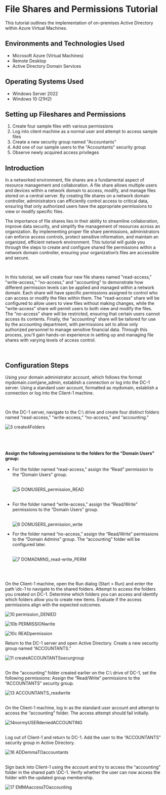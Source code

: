 <p align="center">

</p>

<h1>File Shares and Permissions Tutorial</h1>
This tutorial outlines the implementation of on-premises Active Directory within Azure Virtual Machines.<br />






<h2>Environments and Technologies Used</h2>

- Microsoft Azure (Virtual Machines)
- Remote Desktop
- Active Directory Domain Services


<h2>Operating Systems Used </h2>

- Windows Server 2022
- Windows 10 (21H2)

<h2>Setting up Fileshares and Permissions</h2>

1. Create four sample files with various permissions
2. Log into client machine as a normal user and attempt to access sample files 
3. Create a new security group named "Accountants"
4. Add one of our sample users to the "Accountants" security group
5. Observe newly acquired access privileges

<h2>Introduction</h2>

<p>
In a networked environment, file shares are a fundamental aspect of resource management and collaboration. A file share allows multiple users and devices within a network domain to access, modify, and manage files stored on a central server. By creating file shares on a network domain controller, administrators can efficiently control access to critical data, ensuring that only authorized users have the appropriate permissions to view or modify specific files.

The importance of file shares lies in their ability to streamline collaboration, improve data security, and simplify the management of resources across an organization. By implementing proper file share permissions, administrators can enforce access controls, protect sensitive information, and maintain an organized, efficient network environment. This tutorial will guide you through the steps to create and configure shared file permissions within a network domain controller, ensuring your organization’s files are accessible and secure.
</p>
<br />
<p>In this tutorial, we will create four new file shares named "read-access," "write-access," "no-access," and "accounting" to demonstrate how different permission levels can be applied and managed within a network domain. Each share will have specific permissions assigned to control who can access or modify the files within them. The "read-access" share will be configured to allow users to view files without making changes, while the "write-access" share will permit users to both view and modify the files. The "no-access" share will be restricted, ensuring that certain users cannot access its contents. Finally, the "accounting" share will be tailored for use by the accounting department, with permissions set to allow only authorized personnel to manage sensitive financial data. Through this process, you'll gain hands-on experience in setting up and managing file shares with varying levels of access control. </p>
<br />
<h2> Configuration Steps</h2>

<p>Using your domain administrator account, which follows the format mydomain.com\jane_admin, establish a connection or log into the DC-1 server. Using a standard user account, formatted as mydomain<someuser>, establish a connection or log into the Client-1 machine.</p>

<br />

<p>On the DC-1 server, navigate to the C:\ drive and create four distinct folders named “read-access,” “write-access,” “no-access,” and “accounting.”</p>

![3 create4Folders](https://github.com/user-attachments/assets/060a75b3-a6a0-403d-8a87-0396fe43c223)

<br />
<br />

<h4> Assign the following permissions to the folders for the “Domain Users” group: </h4>
<ul>
  <li>For the folder named “read-access,” assign the “Read” permission to the “Domain Users” group. </li>
<br />
  
![5 DOMUSERS_permission_READ](https://github.com/user-attachments/assets/825125be-5f26-407d-bf7f-1de6173f8e7b)

<br />
  <li>For the folder named “write-access,” assign the “Read/Write” permissions to the “Domain Users” group.</li>
<br />
  
![6 DOMUSERS_permission_write](https://github.com/user-attachments/assets/9e9c693f-d1cf-46e1-832f-54c895a157d4)
<br />
  <li>For the folder named “no-access,” assign the “Read/Write” permissions to the “Domain Admins” group. The “accounting” folder will be configured later. </li>

<br />

![7 DOMADMINS_read-write_PERM](https://github.com/user-attachments/assets/7984b77d-cd0b-47db-8823-cb921f2e3d77)

</ul>
<br />
<br />
<p>
On the Client-1 machine, open the Run dialog (Start > Run) and enter the path \dc-1 to navigate to the shared folders. Attempt to access the folders you created on DC-1. Determine which folders you can access and identify which folders allow you to create new items. Evaluate if the access permissions align with the expected outcomes.
</p>

![10 permission_DENIED](https://github.com/user-attachments/assets/f8f2de0a-803d-419b-beb4-767d01012efd)

![10b PERMISSIONwrite](https://github.com/user-attachments/assets/c2779658-7ed7-4b76-899d-291dfd31764e)

![10c READpermission](https://github.com/user-attachments/assets/fec32282-1bfb-4e0b-bb84-4fc2c27a34c6)

<p>
  Return to the DC-1 server and open Active Directory. Create a new security group named “ACCOUNTANTS.”
</p>

![11 createACCOUNTANTSsecurgroup](https://github.com/user-attachments/assets/19ae7c6b-68a4-4892-8594-8ead4651e050)
<br />
<br />


<p>
On the “accounting” folder created earlier on the C:\ drive of DC-1, set the following permissions: Assign the “Read/Write” permissions to the “ACCOUNTANTS” security group.
</p>

![13 ACCOUNTANTS_readwrite](https://github.com/user-attachments/assets/4df84288-25d5-48f3-82a6-42131c7fde92)
<br />
<br />

<p> On the Client-1 machine, log in as the standard user account <someuser> and attempt to access the “accounting” folder. The access attempt should fail initially. </p>

![14normyUSERdeniedACCOUNTING](https://github.com/user-attachments/assets/28616e91-09f0-466e-993d-236dee5eca1b)
<br />
<br />

<p>
Log out of Client-1 and return to DC-1. Add the user <someuser> to the “ACCOUNTANTS” security group in Active Directory.
</p>

![16 ADDemmaTOaccountants](https://github.com/user-attachments/assets/887216b1-500e-426d-9aec-9ce6cddbb728)
<br />
<br />

<p>
Sign back into Client-1 using the <someuser> account and try to access the “accounting” folder in the shared path \DC-1. Verify whether the user can now access the folder with the updated group membership.
</p>

![17 EMMAaccessTOaccounting](https://github.com/user-attachments/assets/875fd060-f120-4af0-997e-0ceb1171d37c)










